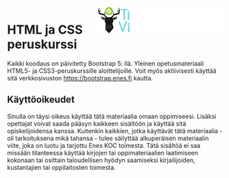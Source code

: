 <img src="images/logo.png" align="right" width="300">

# HTML ja CSS peruskurssi

Kaikki koodaus on päivitetty Bootstrap 5: llä.
Yleinen opetusmateriaali HTML5- ja CSS3-peruskurssille aloittelijoille. Voit myös aktiivisesti käyttää sitä verkkosivuston https://bootstrap.enes.fi kautta.

## Käyttöoikeudet
Sinulla on täysi oikeus käyttää tätä materiaalia omaan oppimiseesi. Lisäksi opettajat voivat saada pääsyn kaikkeen sisältöön ja käyttää sitä opiskelijoidensa kanssa. Kuitenkin kaikkien, jotka käyttävät tätä materiaalia - oli tarkoituksena mikä tahansa - tulee säilyttää alkuperäisen materiaalin viite, joka on luotu ja tarjottu Enes KOC toimesta. Tätä sisältöä ei saa missään tilanteessa käyttää kirjojen tai oppimateriaalien laatimiseen kokonaan tai osittain taloudellisen hyödyn saamiseksi kirjailijoiden, kustantajien tai oppilaitosten toimesta.